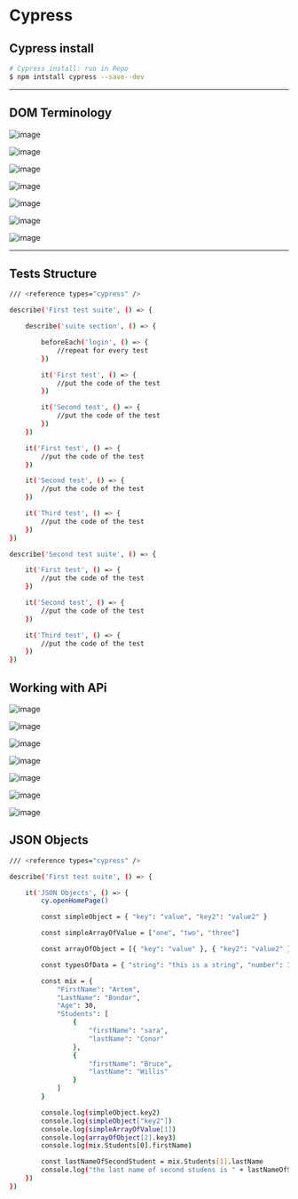 # Cypress
## Cypress install
```bash
# Cypress install: run in Repo
$ npm intstall cypress --save--dev
```

---

## DOM Terminology

![image](https://github.com/timeektt/cy-testing/assets/159244256/5a4736eb-6c36-49eb-8611-2b536e4c7405)

![image](https://github.com/timeektt/cy-testing/assets/159244256/202f583a-f2fe-4a2c-90af-b67cc9ad0bea)

![image](https://github.com/timeektt/cy-testing/assets/159244256/eed0a18f-e2f7-47d5-b6e0-7295c151866f)

![image](https://github.com/timeektt/cy-testing/assets/159244256/8fb2fa53-150a-497c-a2cb-e8c7d3aac0f8)

![image](https://github.com/timeektt/cy-testing/assets/159244256/4f70ef3f-1042-40da-a495-602587bfb947)

![image](https://github.com/timeektt/cy-testing/assets/159244256/b74e939a-0629-47c3-91ea-4d0835539ef2)

![image](https://github.com/timeektt/cy-testing/assets/159244256/7384a480-9460-4e2b-ad49-a324de9ab634)

---

## Tests Structure

```bash
/// <reference types="cypress" />

describe('First test suite', () => {

    describe('suite section', () => {

        beforeEach('login', () => {
            //repeat for every test
        })

        it('First test', () => {
            //put the code of the test
        })

        it('Second test', () => {   
            //put the code of the test
        })
    })

    it('First test', () => {
        //put the code of the test
    })

    it('Second test', () => {
        //put the code of the test
    })

    it('Third test', () => {
        //put the code of the test
    })
})

describe('Second test suite', () => {

    it('First test', () => {
        //put the code of the test
    })

    it('Second test', () => {
        //put the code of the test
    })

    it('Third test', () => {
        //put the code of the test
    })
})
```

## Working with APi
![image](https://github.com/timeektt/cy-testing/assets/159244256/4a42822e-103a-4f88-8ba8-61e70b2b867b)

![image](https://github.com/timeektt/cy-testing/assets/159244256/f7566053-7121-4bbd-9b17-24e6147114cd)

![image](https://github.com/timeektt/cy-testing/assets/159244256/bd2cdf7e-6291-41a5-b374-f56c15bee95c)

![image](https://github.com/timeektt/cy-testing/assets/159244256/e0cdfc59-acde-44a4-ad3e-7e7c84294f71)

![image](https://github.com/timeektt/cy-testing/assets/159244256/3fcec33a-07ad-4c41-9923-3b26930bdfd3)

![image](https://github.com/timeektt/cy-testing/assets/159244256/d656235e-ed33-456f-88dd-2b7e7d53414a)

![image](https://github.com/timeektt/cy-testing/assets/159244256/a49dfa3e-a8f8-46dc-a0d5-7deee8becfbe)

## JSON Objects

```bash
/// <reference types="cypress" />

describe('First test suite', () => {

    it('JSON Objects', () => {
        cy.openHomePage()

        const simpleObject = { "key": "value", "key2": "value2" }

        const simpleArrayOfValue = ["one", "two", "three"]

        const arrayOfObject = [{ "key": "value" }, { "key2": "value2" }, { "key3": "value3" }]

        const typesOfData = { "string": "this is a string", "number": 10 }

        const mix = {
            "FirstName": "Artem",
            "LastName": "Bondar",
            "Age": 30,
            "Students": [
                {
                    "firstName": "sara",
                    "lastName": "Conor"
                },
                {
                    "firstName": "Bruce",
                    "lastName": "Willis"
                }
            ]
        }

        console.log(simpleObject.key2)
        console.log(simpleObject["key2"])
        console.log(simpleArrayOfValue[1])
        console.log(arrayOfObject[2].key3)
        console.log(mix.Students[0].firstName)

        const lastNameOfSecondStudent = mix.Students[1].lastName
        console.log("the last name of second studens is " + lastNameOfSecondStudent)
    })
})
```
